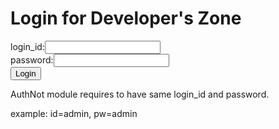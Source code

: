 Login for Developer's Zone
==========================

<form name="loginForm" method="post" id="loginForm" action="">
<label>login_id:<input type="text" name="auth_name" /></label><br />
<label>password:<input type="password" name="auth_pass" /></label><br />
<input type="hidden" name="auth_act" value="authNot" />
<input type="submit" name="submit" value="Login" />
</form>

AuthNot module requires to have same login_id and password.


example: id=admin, pw=admin